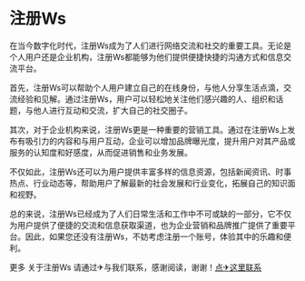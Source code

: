 # 注册Ws

在当今数字化时代，注册Ws成为了人们进行网络交流和社交的重要工具。无论是个人用户还是企业机构，注册Ws都能够为他们提供便捷快捷的沟通方式和信息交流平台。

首先，注册Ws可以帮助个人用户建立自己的在线身份，与他人分享生活点滴，交流经验和见解。通过注册Ws，用户可以轻松地关注他们感兴趣的人、组织和话题，与他人进行互动和交流，扩大自己的社交圈子。

其次，对于企业机构来说，注册Ws更是一种重要的营销工具。通过在注册Ws上发布有吸引力的内容和与用户互动，企业可以增加品牌曝光度，提升用户对其产品或服务的认知度和好感度，从而促进销售和业务发展。

不仅如此，注册Ws还可以为用户提供丰富多样的信息资源，包括新闻资讯、时事热点、行业动态等，帮助用户了解最新的社会发展和行业变化，拓展自己的知识面和视野。

总的来说，注册Ws已经成为了人们日常生活和工作中不可或缺的一部分，它不仅为用户提供了便捷的交流和信息获取渠道，也为企业营销和品牌推广提供了重要平台。因此，如果您还没有注册Ws，不妨考虑注册一个账号，体验其中的乐趣和便利。

更多 关于注册Ws 请通过✈与我们联系，感谢阅读，谢谢！[点✈这里联系](https://111.k02.cc)